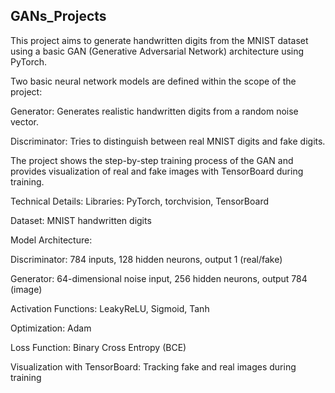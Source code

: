 ## GANs_Projects

This project aims to generate handwritten digits from the MNIST dataset using a basic GAN (Generative Adversarial Network) architecture using PyTorch.

Two basic neural network models are defined within the scope of the project:

Generator: Generates realistic handwritten digits from a random noise vector.

Discriminator: Tries to distinguish between real MNIST digits and fake digits.

The project shows the step-by-step training process of the GAN and provides visualization of real and fake images with TensorBoard during training.

Technical Details:
Libraries: PyTorch, torchvision, TensorBoard

Dataset: MNIST handwritten digits

Model Architecture:

Discriminator: 784 inputs, 128 hidden neurons, output 1 (real/fake)

Generator: 64-dimensional noise input, 256 hidden neurons, output 784 (image)

Activation Functions: LeakyReLU, Sigmoid, Tanh

Optimization: Adam

Loss Function: Binary Cross Entropy (BCE)

Visualization with TensorBoard: Tracking fake and real images during training
